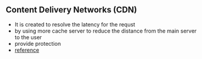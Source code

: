 ## Content Delivery Networks (CDN)
- It is created to resolve the latency for the requst
- by using more cache server to reduce the distance from the main server to the user
- provide protection
- [reference](https://www.incapsula.com/cdn-guide/what-is-cdn-how-it-works.html)
